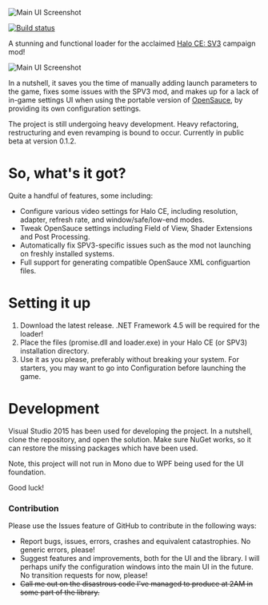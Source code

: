 ![Main UI Screenshot](http://i64.tinypic.com/kcnxgg.png)

[![Build status](https://ci.appveyor.com/api/projects/status/f57ignemhal4foga?svg=true)](https://ci.appveyor.com/project/yumiris/spv3-promise)

A stunning and functional loader for the acclaimed [Halo CE: SV3](https://reddit.com/r/halospv3) campaign mod!

![Main UI Screenshot](http://i67.tinypic.com/whmb1s.png)

In a nutshell, it saves you the time of manually adding launch parameters to the game, fixes some issues with the SPV3 mod, and makes up for a lack of in-game settings UI when using the portable version of [OpenSauce](https://bitbucket.org/KornnerStudios/opensauce-release), by providing its own configuration settings.

The project is still undergoing heavy development. Heavy refactoring, restructuring and even revamping is bound to occur. Currently in public beta at version 0.1.2.

# So, what's it got?
Quite a handful of features, some including:
- Configure various video settings for Halo CE, including resolution, adapter, refresh rate, and window/safe/low-end modes.
- Tweak OpenSauce settings including Field of View, Shader Extensions and Post Processing.
- Automatically fix SPV3-specific issues such as the mod not launching on freshly installed systems.
- Full support for generating compatible OpenSauce XML configuartion files.

# Setting it up
1. Download the latest release. .NET Framework 4.5 will be required for the loader!
2. Place the files (promise.dll and loader.exe) in your Halo CE (or SPV3) installation directory.
3. Use it as you please, preferably without breaking your system. For starters, you may want to go into Configuration before launching the game.

# Development
Visual Studio 2015 has been used for developing the project. In a nutshell, clone the repository, and open the solution. Make sure NuGet works, so it can restore the missing packages which have been used.

Note, this project will not run in Mono due to WPF being used for the UI foundation.

Good luck!

### Contribution
Please use the Issues feature of GitHub to contribute in the following ways:
- Report bugs, issues, errors, crashes and equivalent catastrophies. No generic errors, please!
- Suggest features and improvements, both for the UI and the library. I will perhaps unify the configuration windows into the main UI in the future. No transition requests for now, please!
- ~~Call me out on the disastrous code I've managed to produce at 2AM in some part of the library.~~
